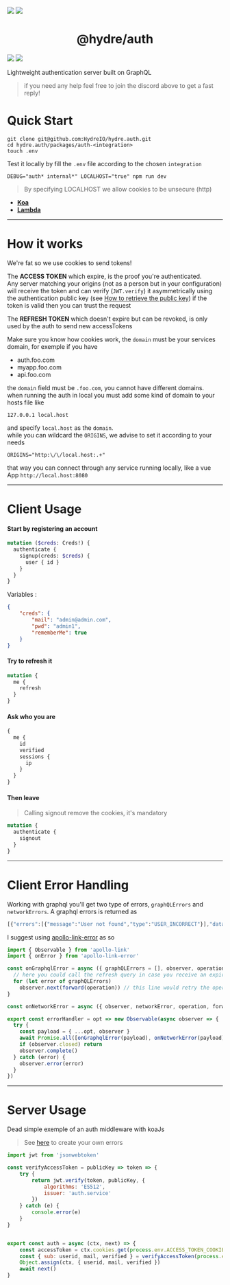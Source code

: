 ![][licence] [![][forks]][repolink]

<h1 class="test" align=center>@hydre/auth</h1>

[![][discord]][discordlink] [![][twitter]][twitterlink]

[licence]: https://img.shields.io/github/license/HydreIO/doubt.svg?style=for-the-badge
[twitter]: https://img.shields.io/badge/follow-us-blue.svg?logo=twitter&style=for-the-badge
[twitterlink]: https://twitter.com/hydreio
[discord]: https://img.shields.io/discord/398114799776694272.svg?logo=discord&style=for-the-badge
[discordlink]: https://discord.gg/bRSpRpD
[forks]: https://img.shields.io/github/forks/HydreIO/hydre.auth?label=fork%20me&logo=github&style=for-the-badge
[repolink]: https://github.com/HydreIO/hydre.auth

Lightweight authentication server built on GraphQL

> if you need any help feel free to join the discord above to get a fast reply!

# Quick Start

```
git clone git@github.com:HydreIO/hydre.auth.git
cd hydre.auth/packages/auth-<integration>
touch .env
```
Test it locally by fill the `.env` file according to the chosen `integration`
```
DEBUG="auth* internal*" LOCALHOST="true" npm run dev
```
> By specifying LOCALHOST we allow cookies to be unsecure (http)

- [**Koa**](koa/)
- [**Lambda**](lambda/)

---

# How it works

We're fat so we use cookies to send tokens!

The **ACCESS TOKEN** which expire, is the proof you're authenticated.<br>
Any server matching your origins (not as a person but in your configuration)
will receive the token and can verify (`JWT.verify`) it asymmetrically using the authentication public key (see [How to retrieve the public key](https://docs.auth.hydre.io/#/queries#cert))
if the token is valid then you can trust the request

The **REFRESH TOKEN** which doesn't expire but can be revoked, is only used by the auth to send new accessTokens

Make sure you know how cookies work, the `domain` must be your services domain, for exemple if you have

- auth.foo.com
- myapp.foo.com
- api.foo.com

the `domain` field must be `.foo.com`, you cannot have different domains.<br>
when running the auth in local you must add some kind of domain to your hosts file like
```
127.0.0.1 local.host
```
and specify `local.host` as the `domain`.<br>
while you can wildcard the `ORIGINS`, we advise to set it according to your needs
```
ORIGINS="http:\/\/local.host:.+"
```
that way you can connect through any service running locally, like a vue App `http://local.host:8080`

---

# Client Usage

#### Start by registering an account
```graphql
mutation ($creds: Creds!) {
  authenticate {
    signup(creds: $creds) {
      user { id }
    }
  }
}
```
Variables :
```json
{
	"creds": {
		"mail": "admin@admin.com",
		"pwd": "admin1",
		"rememberMe": true
	}
}
```

#### Try to refresh it
```graphql
mutation {
  me {
    refresh
  }
}
```

#### Ask who you are
```graphql
{
  me {
    id
    verified
    sessions {
      ip
    }
  }
}
```

#### Then leave
> Calling signout remove the cookies, it's mandatory
```graphql
mutation {
  authenticate {
    signout
  }
}
```

---

# Client Error Handling

Working with graphql you'll get two type of errors, `graphQLErrors` and `networkErrors`.
A graphql errors is returned as
```js
[{"errors":[{"message":"User not found","type":"USER_INCORRECT"}],"data":null}]
```

I suggest using [apollo-link-error](https://www.npmjs.com/package/apollo-link-error) as so

```js
import { Observable } from 'apollo-link'
import { onError } from 'apollo-link-error'

const onGraphqlError = async ({ graphQLErrors = [], observer, operation, forward }) => {
  // here you could call the refresh query in case you receive an expired error
  for (let error of graphQLErrors)
    observer.next(forward(operation)) // this line would retry the operation
}

const onNetworkError = async ({ observer, networkError, operation, forward }) => { }

export const errorHandler = opt => new Observable(async observer => {
  try {
    const payload = { ...opt, observer }
    await Promise.all([onGraphqlError(payload), onNetworkError(payload)])
    if (observer.closed) return
    observer.complete()
  } catch (error) {
    observer.error(error)
  }
})
```

---

# Server Usage
Dead simple exemple of an auth middleware with koaJs
> See [here](https://github.com/HydreIO/hydre.auth/blob/master/packages/auth-core/graphql/errors.js) to create your own errors
```js
import jwt from 'jsonwebtoken'

const verifyAccessToken = publicKey => token => {
	try {
		return jwt.verify(token, publicKey, {
			algorithms: 'ES512',
			issuer: 'auth.service'
		})
	} catch (e) {
		console.error(e)
	}
}


export const auth = async (ctx, next) => {
	const accessToken = ctx.cookies.get(process.env.ACCESS_TOKEN_COOKIE_NAME) || throw new CookiesMissingError()
	const { sub: userid, mail, verified } = verifyAccessToken(process.env.AUTH_PUBKEY)(accessToken) || throw new InvalidAccessTokenError()
	Object.assign(ctx, { userid, mail, verified })
	await next()
}
```